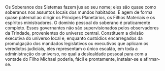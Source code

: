 ﻿Os Soberanos dos Sistemas fazem jus ao seu nome; eles são quase como soberanos nos assuntos locais dos mundos habitados. E agem de forma quase paternal ao dirigir os Príncipes Planetários, os Filhos Materiais e os espíritos ministradores. O domínio pessoal do soberano é praticamente completo. Esses governantes não são supervisionados pelos observadores da Trindade, provenientes do universo central. Constituem a divisão executiva do universo local e, enquanto custódios encarregados da promulgação dos mandados legislativos ou executivos que aplicam os veredictos judiciais, eles representam o único escalão, em toda a administração do universo, no qual a deslealdade pessoal para com a vontade do Filho Michael poderia, fácil e prontamente, instalar-se e afirmar-se.